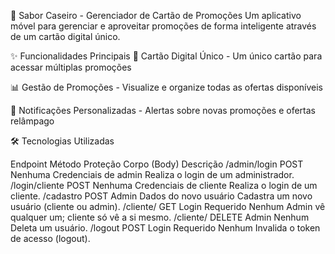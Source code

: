 📱 Sabor Caseiro - Gerenciador de Cartão de Promoções
Um aplicativo móvel para gerenciar e aproveitar promoções de forma inteligente através de um cartão digital único.

✨ Funcionalidades Principais
🎯 Cartão Digital Único - Um único cartão para acessar múltiplas promoções

📊 Gestão de Promoções - Visualize e organize todas as ofertas disponíveis

🔔 Notificações Personalizadas - Alertas sobre novas promoções e ofertas relâmpago

🛠️ Tecnologias Utilizadas



Endpoint	Método	Proteção	Corpo (Body)	Descrição
/admin/login	POST	Nenhuma	Credenciais de admin	Realiza o login de um administrador.
/login/cliente	POST	Nenhuma	Credenciais de cliente	Realiza o login de um cliente.
/cadastro	POST	Admin	Dados do novo usuário	Cadastra um novo usuário (cliente ou admin).
/cliente/<id>	GET	Login Requerido	Nenhum	Admin vê qualquer um; cliente só vê a si mesmo.
/cliente/<id>	DELETE	Admin	Nenhum	Deleta um usuário.
/logout	POST	Login Requerido	Nenhum	Invalida o token de acesso (logout).
